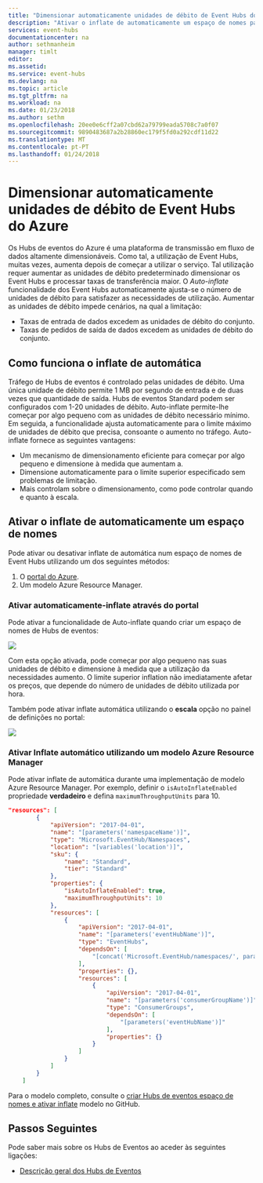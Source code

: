 ```yaml
---
title: "Dimensionar automaticamente unidades de débito de Event Hubs do Azure | Microsoft Docs"
description: "Ativar o inflate de automaticamente um espaço de nomes para dimensionar automaticamente unidades de débito"
services: event-hubs
documentationcenter: na
author: sethmanheim
manager: timlt
editor: 
ms.assetid: 
ms.service: event-hubs
ms.devlang: na
ms.topic: article
ms.tgt_pltfrm: na
ms.workload: na
ms.date: 01/23/2018
ms.author: sethm
ms.openlocfilehash: 20ee0e6cff2a07cbd62a79799eada5708c7a0f07
ms.sourcegitcommit: 9890483687a2b28860ec179f5fd0a292cdf11d22
ms.translationtype: MT
ms.contentlocale: pt-PT
ms.lasthandoff: 01/24/2018
---
```

# <a name="automatically-scale-up-azure-event-hubs-throughput-units"></a>Dimensionar automaticamente unidades de débito de Event Hubs do Azure

Os Hubs de eventos do Azure é uma plataforma de transmissão em fluxo de dados altamente dimensionáveis. Como tal, a utilização de Event Hubs, muitas vezes, aumenta depois de começar a utilizar o serviço. Tal utilização requer aumentar as unidades de débito predeterminado dimensionar os Event Hubs e processar taxas de transferência maior. O *Auto-inflate* funcionalidade dos Event Hubs automaticamente ajusta-se o número de unidades de débito para satisfazer as necessidades de utilização. Aumentar as unidades de débito impede cenários, na qual a limitação:

* Taxas de entrada de dados excedem as unidades de débito do conjunto.
* Taxas de pedidos de saída de dados excedem as unidades de débito do conjunto.

## <a name="how-auto-inflate-works"></a>Como funciona o inflate de automática

Tráfego de Hubs de eventos é controlado pelas unidades de débito. Uma única unidade de débito permite 1 MB por segundo de entrada e de duas vezes que quantidade de saída. Hubs de eventos Standard podem ser configurados com 1-20 unidades de débito. Auto-inflate permite-lhe começar por algo pequeno com as unidades de débito necessário mínimo. Em seguida, a funcionalidade ajusta automaticamente para o limite máximo de unidades de débito que precisa, consoante o aumento no tráfego. Auto-inflate fornece as seguintes vantagens:

- Um mecanismo de dimensionamento eficiente para começar por algo pequeno e dimensione à medida que aumentam a.
- Dimensione automaticamente para o limite superior especificado sem problemas de limitação.
- Mais controlam sobre o dimensionamento, como pode controlar quando e quanto à escala.

## <a name="enable-auto-inflate-on-a-namespace"></a>Ativar o inflate de automaticamente um espaço de nomes

Pode ativar ou desativar inflate de automática num espaço de nomes de Event Hubs utilizando um dos seguintes métodos:

1. O [portal do Azure](https://portal.azure.com).
2. Um modelo Azure Resource Manager.

### <a name="enable-auto-inflate-through-the-portal"></a>Ativar automaticamente-inflate através do portal

Pode ativar a funcionalidade de Auto-inflate quando criar um espaço de nomes de Hubs de eventos:
 
![](./media/event-hubs-auto-inflate/event-hubs-auto-inflate1.png)

Com esta opção ativada, pode começar por algo pequeno nas suas unidades de débito e dimensione à medida que a utilização da necessidades aumento. O limite superior inflation não imediatamente afetar os preços, que depende do número de unidades de débito utilizada por hora.

Também pode ativar inflate automática utilizando o **escala** opção no painel de definições no portal:
 
![](./media/event-hubs-auto-inflate/event-hubs-auto-inflate2.png)

### <a name="enable-auto-inflate-using-an-azure-resource-manager-template"></a>Ativar Inflate automático utilizando um modelo Azure Resource Manager

Pode ativar inflate de automática durante uma implementação de modelo Azure Resource Manager. Por exemplo, definir o `isAutoInflateEnabled` propriedade **verdadeiro** e defina `maximumThroughputUnits` para 10.

```json
"resources": [
        {
            "apiVersion": "2017-04-01",
            "name": "[parameters('namespaceName')]",
            "type": "Microsoft.EventHub/Namespaces",
            "location": "[variables('location')]",
            "sku": {
                "name": "Standard",
                "tier": "Standard"
            },
            "properties": {
                "isAutoInflateEnabled": true,
                "maximumThroughputUnits": 10
            },
            "resources": [
                {
                    "apiVersion": "2017-04-01",
                    "name": "[parameters('eventHubName')]",
                    "type": "EventHubs",
                    "dependsOn": [
                        "[concat('Microsoft.EventHub/namespaces/', parameters('namespaceName'))]"
                    ],
                    "properties": {},
                    "resources": [
                        {
                            "apiVersion": "2017-04-01",
                            "name": "[parameters('consumerGroupName')]",
                            "type": "ConsumerGroups",
                            "dependsOn": [
                                "[parameters('eventHubName')]"
                            ],
                            "properties": {}
                        }
                    ]
                }
            ]
        }
    ]
```

Para o modelo completo, consulte o [criar Hubs de eventos espaço de nomes e ativar inflate](https://github.com/Azure/azure-quickstart-templates/tree/master/201-eventhubs-create-namespace-and-enable-inflate) modelo no GitHub.

## <a name="next-steps"></a>Passos Seguintes

Pode saber mais sobre os Hubs de Eventos ao aceder às seguintes ligações:

* [Descrição geral dos Hubs de Eventos](event-hubs-what-is-event-hubs.md)

